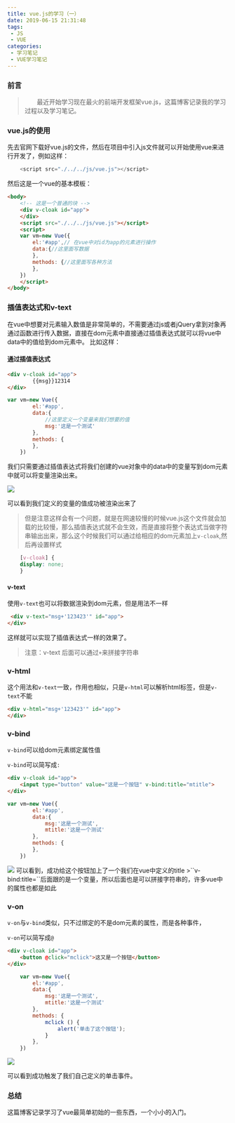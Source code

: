 ```yaml
---
title: vue.js的学习（一）
date: 2019-06-15 21:31:48
tags:
 - JS
 - VUE
categories:
 - 学习笔记
 - VUE学习笔记
---
```

### 前言
> &nbsp;&nbsp;&nbsp;&nbsp;&nbsp;&nbsp;&nbsp;最近开始学习现在最火的前端开发框架vue.js，这篇博客记录我的学习过程以及学习笔记。
<!-- more -->
### vue.js的使用
先去官网下载好vue.js的文件，然后在项目中引入js文件就可以开始使用vue来进行开发了，例如这样：
```js
    <script src="./../../js/vue.js"></script>
```
然后这是一个vue的基本模板：
```html
<body>
    <!-- 这是一个普通的块 -->
    <div v-cloak id="app">
    </div>
    <script src="./../../js/vue.js"></script>
    <script>
    var vm=new Vue({
        el:'#app',// 在vue中对id为app的元素进行操作
        data:{//这里面写数据
        },
        methods: {//这里面写各种方法 
        },
    })
    </script>
</body>
```

### 插值表达式和v-text
在vue中想要对元素输入数值是非常简单的，不需要通过js或者jQuery拿到对象再通过函数进行传入数据，直接在dom元素中直接通过插值表达式就可以将vue中data中的值给到dom元素中。
比如这样：

#### 通过插值表达式
```html
<div v-cloak id="app">
        {{msg}}12314
</div>
```
```js
var vm=new Vue({
        el:'#app',
        data:{
            //这里定义一个变量来我们想要的值
            msg:'这是一个测试'
        },
        methods: {           
        },
    })   
```
我们只需要通过插值表达式将我们创建的vue对象中的data中的变量写到dom元素中就可以将变量渲染出来。

<img src="http://m.qpic.cn/psb?/V131x4904WMIoW/qQYbwi0yWJNzAlWrAIsaadH9epSrbH*kG3HLHHqbIDc!/b/dDIBAAAAAAAA&bo=VgV1AgAAAAADBwY!&rf=viewer_4">

可以看到我们定义的变量的值成功被渲染出来了

>但是注意这样会有一个问题，就是在网速较慢的时候vue.js这个文件就会加载的比较慢，那么插值表达式就不会生效，而是直接将整个表达式当做字符串输出出来，那么这个时候我们可以通过给相应的dom元素加上``v-cloak``,然后再设置样式
```css
    [v-cloak] {
    display: none;
    }   
```

#### v-text
使用``v-text``也可以将数据渲染到dom元素，但是用法不一样
```html
 <div v-text="msg+'123423'" id="app">
</div> 
```
这样就可以实现了插值表达式一样的效果了。
>注意：v-text 后面可以通过``+``来拼接字符串

### v-html

这个用法和``v-text``一致，作用也相似，只是``v-html``可以解析html标签，但是``v-text``不能

```html
<div v-html="msg+'123423'" id="app">
</div>
```

### v-bind
``v-bind``可以给dom元素绑定属性值

``v-bind``可以简写成``:``

```html
<div v-cloak id="app">
    <input type="button" value="这是一个按钮" v-bind:title="mtitle">
</div>
```
```js
var vm=new Vue({
        el:'#app',
        data:{
            msg:'这是一个测试',
            mtitle:'这是一个测试'
        },
        methods: {           
        },
    })
```
<img src="http://m.qpic.cn/psb?/V131x4904WMIoW/oWoqza.oQdO.y45D6CeNA*JLzGxuQVGoQebnZ0AN*4M!/b/dLgAAAAAAAAA&bo=7ACBAAAAAAADB08!&rf=viewer_4">
可以看到，成功给这个按钮加上了一个我们在vue中定义的title
>``v-bind:title=``后面跟的是一个变量，所以后面也是可以拼接字符串的，许多vue中的属性也都是如此

### v-on
``v-on``与``v-bind``类似，只不过绑定的不是dom元素的属性，而是各种事件，

``v-on``可以简写成``@``

```html
<div v-cloak id="app">
    <button @click="mclick">这又是一个按钮</button>
</div>
```

```js
    var vm=new Vue({
        el:'#app',
        data:{
            msg:'这是一个测试',
            mtitle:'这是一个测试'
        },
        methods: {
            mclick () {
                alert('单击了这个按钮');
            }           
        },
    })
```

<img src="http://m.qpic.cn/psb?/V131x4904WMIoW/Mgh9tbxP89uT9zaEpNevDAzu*KeR5w9asUwwp0IokCM!/b/dLgAAAAAAAAA&bo=DgcsAQAAAAADBwY!&rf=viewer_4">

可以看到成功触发了我们自己定义的单击事件。

### 总结
这篇博客记录学习了vue最简单初始的一些东西，一个小小的入门。